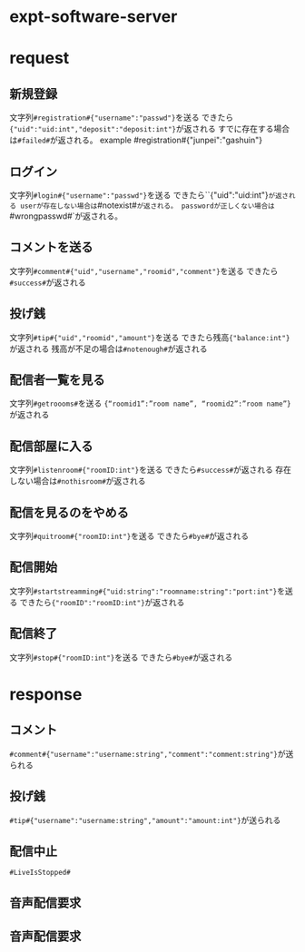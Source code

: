 # expt-software-server

# request
## 新規登録
文字列`#registration#{"username":"passwd"}`を送る
できたら`{"uid":"uid:int","deposit":"deposit:int"}`が返される
すでに存在する場合は`#failed#`が返される。
example
#registration#{"junpei":"gashuin"}
## ログイン
文字列`#login#{"username":"passwd"}`を送る
できたら``{"uid":"uid:int"}`が返される
userが存在しない場合は`#notexist#`が返される。
passwordが正しくない場合は`#wrongpasswd#`が返される。

## コメントを送る
文字列`#comment#{"uid","username","roomid","comment"}`を送る
できたら`#success#`が返される

## 投げ銭
文字列`#tip#{"uid","roomid","amount"}`を送る
できたら残高`{"balance:int"}`が返される
残高が不足の場合は`#notenough#`が返される

## 配信者一覧を見る
文字列`#getroooms#`を送る
`{“roomid1”:”room name”, “roomid2”:”room name”}`が返される

## 配信部屋に入る
文字列`#listenroom#{"roomID:int"}`を送る
できたら`#success#`が返される
存在しない場合は`#nothisroom#`が返される

## 配信を見るのをやめる
文字列`#quitroom#{"roomID:int"}`を送る
できたら`#bye#`が返される

## 配信開始
文字列`#startstreamming#{"uid:string":"roomname:string":"port:int"}`を送る
できたら`{"roomID":"roomID:int"}`が返される
## 配信終了
文字列`#stop#{"roomID:int"}`を送る
できたら`#bye#`が返される

# response
## コメント
`#comment#{"username":"username:string","comment":"comment:string"}`が送られる

## 投げ銭
`#tip#{"username":"username:string","amount":"amount:int"}`が送られる

## 配信中止
`#LiveIsStopped#`

## 音声配信要求


## 音声配信要求
